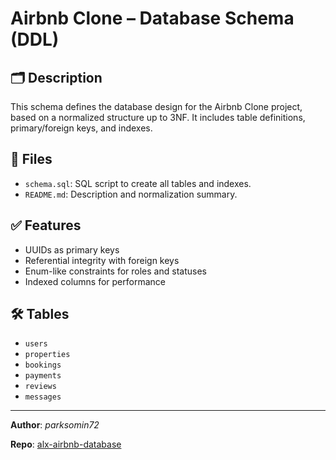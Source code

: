 # Airbnb Clone – Database Schema (DDL)

## 🗂 Description
This schema defines the database design for the Airbnb Clone project, based on a normalized structure up to 3NF. It includes table definitions, primary/foreign keys, and indexes.

## 📁 Files

- `schema.sql`: SQL script to create all tables and indexes.
- `README.md`: Description and normalization summary.

## ✅ Features

- UUIDs as primary keys
- Referential integrity with foreign keys
- Enum-like constraints for roles and statuses
- Indexed columns for performance

## 🛠 Tables

- `users`
- `properties`
- `bookings`
- `payments`
- `reviews`
- `messages`

---

**Author**: _parksomin72_

**Repo**: [alx-airbnb-database](https://github.com/parksomin72/alx-airbnb-database)
